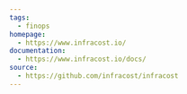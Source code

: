 ```yaml
---
tags:
  - finops
homepage:
  - https://www.infracost.io/
documentation:
  - https://www.infracost.io/docs/
source:
  - https://github.com/infracost/infracost
---
```

